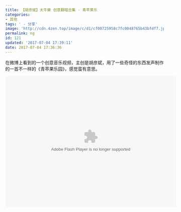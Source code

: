 ```yaml
---
title: 【胡彦斌】太牛樂 创意翻唱合集 - 青苹果乐
categories: 
- 其他
tags: ' - 分享'
image: 'http://cdn.4zen.top/image/c/d1/cf00725958c7fc0048765b43bfdf7.jpg'
permalink: ng
id: 121
updated: '2017-07-04 17:39:11'
date: 2017-07-04 17:36:36
---
```


在微博上看到的一个创意音乐视频，主创是胡彦斌，用了一些奇怪的东西发声制作的一首不一样的《青苹果乐园》，感觉蛮有意思。

<embed height="415" width="544" quality="high" allowfullscreen="true" type="application/x-shockwave-flash" src="//static.hdslb.com/miniloader.swf" flashvars="aid=11872258&page=2" pluginspage="//www.adobe.com/shockwave/download/download.cgi?P1_Prod_Version=ShockwaveFlash"></embed>